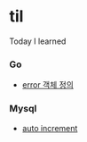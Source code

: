 # til
Today I learned

### Go
* [error 객체 정의](go/error_객체정의.md)

### Mysql
* [auto increment](mysql/autoincrement.md)
